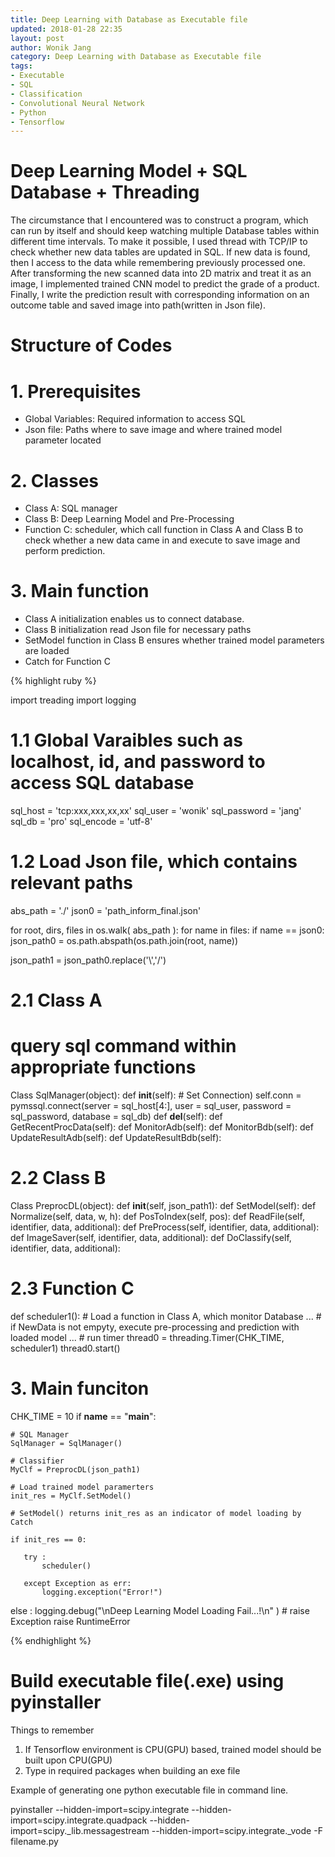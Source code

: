 ```yaml
---
title: Deep Learning with Database as Executable file
updated: 2018-01-28 22:35
layout: post
author: Wonik Jang
category: Deep Learning with Database as Executable file
tags:
- Executable
- SQL
- Classification
- Convolutional Neural Network
- Python
- Tensorflow
---
```


# **Deep Learning Model + SQL Database + Threading**

The circumstance that I encountered was to construct a program, which can run by itself and should keep watching multiple Database tables within different time intervals. To make it possible, I used thread with TCP/IP to check whether new data tables are updated in SQL. If new data is found, then I access to the data while remembering previously processed one. After transforming the new scanned data into 2D matrix and treat it as an image, I implemented trained CNN model to predict the grade of a product. Finally, I write the prediction result with corresponding information on an outcome table and saved image into path(written in Json file).

# **Structure of Codes**

# 1. Prerequisites
- Global Variables: Required information to access SQL
- Json file: Paths where to save image and where trained model parameter located

# 2. Classes
- Class A: SQL manager
- Class B: Deep Learning Model and Pre-Processing
- Function C: scheduler, which call function in Class A and Class B to check whether a new data came in and execute to save image and perform prediction.

# 3. Main function
- Class A initialization enables us to connect database.
- Class B initialization read Json file for necessary paths
- SetModel function in Class B ensures whether trained model parameters are loaded
- Catch for Function C


{% highlight ruby %}

import treading
import logging

# 1.1 Global Varaibles such as localhost, id, and password to access SQL database
sql_host = 'tcp:xxx,xxx,xx,xx'
sql_user = 'wonik'
sql_password = 'jang'
sql_db = 'pro'
sql_encode = 'utf-8'

# 1.2 Load Json file, which contains relevant paths  
abs_path = './'
json0 = 'path_inform_final.json'

for root, dirs, files in os.walk( abs_path ):
    for name in files:
        if name == json0:
            json_path0 = os.path.abspath(os.path.join(root, name))

json_path1 = json_path0.replace('\\','/')

# 2.1 Class A

# query sql command within appropriate functions
Class SqlManager(object):
    def __init__(self):
        # Set Connection)
        self.conn = pymssql.connect(server = sql_host[4:], user = sql_user,
                                    password = sql_password, database = sql_db)
    def __del__(self):
    def GetRecentProcData(self):
    def MonitorAdb(self):
    def MonitorBdb(self):
    def UpdateResultAdb(self):
    def UpdateResultBdb(self):

# 2.2 Class B
Class PreprocDL(object):
    def __init__(self, json_path1):
    def SetModel(self):
    def Normalize(self, data, w, h):
    def PosToIndex(self, pos):
    def ReadFile(self, identifier, data, additional):
    def PreProcess(self, identifier, data, additional):
    def ImageSaver(self, identifier, data, additional):
    def DoClassify(self, identifier, data, additional):

# 2.3 Function C
def scheduler1():
    # Load a function in Class A, which monitor Database
    ...
    # if NewData is not empyty, execute pre-processing and prediction with loaded model
    ...
    # run timer
    thread0 = threading.Timer(CHK_TIME, scheduler1)
    thread0.start()

# 3. Main funciton
CHK_TIME = 10
if __name__ == "__main__":

    # SQL Manager
    SqlManager = SqlManager()

    # Classifier
    MyClf = PreprocDL(json_path1)

    # Load trained model paramerters  
    init_res = MyClf.SetModel()

    # SetModel() returns init_res as an indicator of model loading by Catch

    if init_res == 0:

       try :
           scheduler()

       except Exception as err:
           logging.exception("Error!")
   else :
       logging.debug("\nDeep Learning Model Loading Fail...!\n" )
       # raise Exception
       raise RuntimeError


{% endhighlight %}

# **Build executable file(.exe) using pyinstaller**

Things to remember
1. If Tensorflow environment is CPU(GPU) based, trained model should be built upon CPU(GPU)
2. Type in required packages when building an exe file

Example of generating one python executable file in command line.

pyinstaller --hidden-import=scipy.integrate --hidden-import=scipy.integrate.quadpack --hidden-import=scipy._lib.messagestream --hidden-import=scipy.integrate._vode -F filename.py
